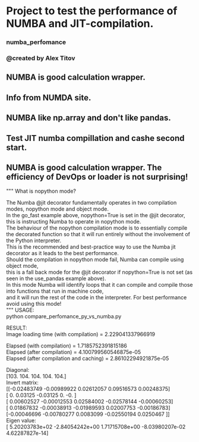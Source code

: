 # Project to test the performance of NUMBA and JIT-compilation.<br>
### numba_perfomance <br>
### @created by Alex Titov<br>
## NUMBA is good calculation wrapper. <br>

## Info from NUMDA site.<br>
## NUMBA like np.array and don't like pandas.<br>
## Test JIT numba compillation and cashe second start.<br>
## NUMBA is good calculation wrapper. The efficiency of DevOps or loader is not surprising!<br>
"""
What is nopython mode?<br>

The Numba @jit decorator fundamentally operates in two compilation modes, nopython mode and object mode. <br>
In the go_fast example above, nopython=True is set in the @jit decorator, <br>
this is instructing Numba to operate in nopython mode. <br>
The behaviour of the nopython compilation mode is to essentially compile <br>
the decorated function so that it will run entirely without the involvement of the Python interpreter.<br> 
This is the recommended and best-practice way to use the Numba jit decorator as it leads to the best performance.<br>
Should the compilation in nopython mode fail, Numba can compile using object mode,<br>
this is a fall back mode for the @jit decorator if nopython=True is not set (as seen in the use_pandas example above).<br>
In this mode Numba will identify loops that it can compile and compile those into functions that run in machine code,<br>
and it will run the rest of the code in the interpreter. For best performance avoid using this mode!<br>
"""
USAGE: <br>
python compare_perfomance_py_vs_numba.py<br>

RESULT: <br>
Image loading time (with compilation) = 2.229041337966919<br>

Elapsed (with compilation) = 1.7185752391815186<br>
Elapsed (after compilation) = 4.100799560546875e-05<br>
Elapsed (after compilation and caching) = 2.86102294921875e-05 <br>

Diagonal:<br>
[103. 104. 104. 104. 104.]<br>
Invert matrix:<br>
[[-0.02483749 -0.00989922  0.02612057  0.09516573  0.00248375]<br>
 [ 0.          0.03125    -0.03125     0.         -0.        ]<br>
 [ 0.00602527 -0.00012553  0.02584002 -0.02578144 -0.00060253]<br>
 [ 0.01867832 -0.00038913 -0.01989593  0.02007753 -0.00186783]<br>
 [-0.00046696 -0.00780277  0.0083099  -0.02550194  0.0250467 ]]<br>
Eigen value:<br>
[ 5.20203783e+02 -2.84054242e+00  1.71715708e+00 -8.03980207e-02
  4.62287827e-14]<br>
